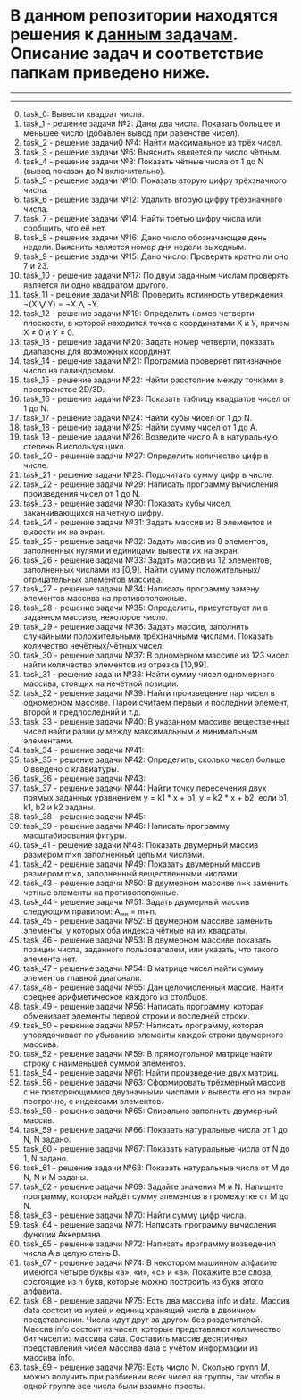 # В данном репозитории находятся решения к [данным задачам](https://github.com/KarpenkoDenis/HelloCode/blob/main/ex.md). Описание задач и соответствие папкам приведено ниже.
---
---
  
0. task_0: Вывести квадрат числа.
1. task_1 - решение задачи №2: Даны два числа. Показать большее и меньшее число (добавлен вывод при равенстве чисел).
2. task_2 - решение задачи0 №4: Найти максимальное из трёх чисел.
3. task_3 - решение задачи №6: Выяснить является ли число чётным.
4. task_4 - решение задачи №8: Показать чётные числа от 1 до N (вывод показан до N включительно). 
5. task_5 - решение задачи №10: Показать вторую цифру трёхзначного числа.
6. task_6 - решение задачи №12: Удалить вторую цифру трёхзначного числа.
7. task_7 - решение задачи №14: Найти третью цифру числа или сообщить, что её нет.
8. task_8 - решение задачи №16: Дано число обозначающее день недели. Выяснить является номер дня недели выходным.
9. task_9 - решение задачи №15: Дано число. Проверить кратно ли оно 7 и 23.
10. task_10 - решение задачи №17: По двум заданным числам проверять является ли одно квадратом другого.
11. task_11 - решение задачи №18: Проверить истинность утверждения ¬(X ⋁ Y) = ¬X ⋀ ¬Y.
12. task_12 - решение задачи №19:  Определить номер четверти плоскости, в которой находится точка с координатами Х и У, причем X ≠ 0 и Y ≠ 0.
13. task_13 - решение задачи №20: Задать номер четверти, показать диапазоны для возможных координат.
14. task_14 - решение задачи №21: Программа проверяет пятизначное число на палиндромом.
15. task_15 - решение задачи №22: Найти расстояние между точками в пространстве 2D/3D.
16. task_16 - решение задачи №23: Показать таблицу квадратов чисел от 1 до N.
17. task_17 - решение задачи №24: Найти кубы чисел от 1 до N.
18. task_18 - решение задачи №25: Найти сумму чисел от 1 до А.
19. task_19 - решение задачи №26: Возведите число А в натуральную степень B используя цикл.
20. task_20 - решение задачи №27: Определить количество цифр в числе.
21. task_21 - решение задачи №28: Подсчитать сумму цифр в числе.
22. task_22 - решение задачи №29: Написать программу вычисления произведения чисел от 1 до N.
23. task_23 - решение задачи №30: Показать кубы чисел, заканчивающихся на четную цифру.
24. task_24 - решение задачи №31: Задать массив из 8 элементов и вывести их на экран.
25. task_25 - решение задачи №32: Задать массив из 8 элементов, заполненных нулями и единицами вывести их на экран.
26. task_26 - решение задачи №33: Задать массив из 12 элементов, заполненных числами из [0,9]. Найти сумму положительных/отрицательных элементов массива.
27. task_27 - решение задачи №34: Написать программу замену элементов массива на противоположные.
28. task_28 - решение задачи №35: Определить, присутствует ли в заданном массиве, некоторое число.
29. task_29 - решение задачи №36: Задать массив, заполнить случайными положительными трёхзначными числами. Показать количество нечётных/чётных чисел.
30. task_30 - решение задачи №37: В одномерном массиве из 123 чисел найти количество элементов из отрезка [10,99].
31. task_31 - решение задачи №38: Найти сумму чисел одномерного массива, стоящих на нечётной позиции.
32. task_32 - решение задачи №39: Найти произведение пар чисел в одномерном массиве. Парой считаем первый и последний элемент, второй и предпоследний и т.д.
33. task_33 - решение задачи №40: В указанном массиве вещественных чисел найти разницу между максимальным и минимальным элементами.
34. task_34 - решение задачи №41:
35. task_35 - решение задачи №42: Определить, сколько чисел больше 0 введено с клавиатуры.
36. task_36 - решение задачи №43:
37. task_37 - решение задачи №44: Найти точку пересечения двух прямых заданных уравнением y = k1 * x + b1, y = k2 * x + b2, если b1, k1, b2 и k2 заданы.
38. task_38 - решение задачи №45: 
39. task_39 - решение задачи №46: Написать программу масштабирования фигуры.
41. task_41 - решение задачи №48: Показать двумерный массив размером m×n заполненный целыми числами.
42. task_42 - решение задачи №49: Показать двумерный массив размером m×n, заполненный вещественными числами.
43. task_43 - решение задачи №50: В двумерном массиве n×k заменить четные элементы на противоположные.
44. task_44 - решение задачи №51: Задать двумерный массив следующим правилом: Aₘₙ = m+n.
45. task_45 - решение задачи №52: В двумерном массиве заменить элементы, у которых оба индекса чётные на их квадраты.
46. task_46 - решение задачи №53: В двумерном массиве показать позиции числа, заданного пользователем, или указать, что такого элемента нет.
47. task_47 - решение задачи №54: В матрице чисел найти сумму элементов главной диагонали.
48. task_48 - решение задачи №55: Дан целочисленный массив. Найти среднее арифметическое каждого из столбцов.
49. task_49 - решение задачи №56: Написать программу, которая обменивает элементы первой строки и последней строки.
50. task_50 - решение задачи №57: Написать программу, которая упорядочивает по убыванию элементы каждой строки двумерного массива.
52. task_52 - решение задачи №59: В прямоугольной матрице найти строку с наименьшей суммой элементов.
54. task_54 - решение задачи №61: Найти произведение двух матриц.
56. task_56 - решение задачи №63: Сформировать трёхмерный массив с не повторяющимися двузначными числами и вывести его на экран построчно, с индексами элементов.
58. task_58 - решение задачи №65: Спирально заполнить двумерный массив.
59. task_59 - решение задачи №66: Показать натуральные числа от 1 до N, N задано.
60. task_60 - решение задачи №67: Показать натуральные числа от N до 1, N задано.
61. task_61 - решение задачи №68: Показать натуральные числа от M до N, N и M заданы.
62. task_62 - решение задачи №69: Задайте значения M и N. Напишите программу, которая найдёт сумму элементов в промежутке от M до N.
63. task_63 - решение задачи №70: Найти сумму цифр числа.
64. task_64 - решение задачи №71: Написать программу вычисления функции Аккермана.
65. task_65 - решение задачи №72: Написать программу возведения числа А в целую стень B.
67. task_67 - решение задачи №74: В некотором машинном алфавите имеются четыре буквы «а», «и», «с» и «в». Покажите все слова, состоящие из n букв, которые можно построить из букв этого алфавита.
68. task_68 - решение задачи №75: Есть два массива info и data. Массив data состоит из нулей и единиц хранящий числа в двоичном представлении. Числа идут друг за другом без разделителей. Массив info состоит из чисел, которые представляют колличество бит чисел из массива data. Составить массив десятичных представлений чисел массива data с учётом информации из массива info.
69. task_69 - решение задачи №76: Есть число N. Скольно групп M, можно получить при разбиении всех чисел на группы, так чтобы в одной группе все числа были взаимно просты.